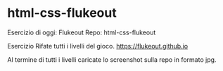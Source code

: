 # html-css-flukeout

Esercizio di oggi: Flukeout
Repo: html-css-flukeout

Esercizio
Rifate tutti i livelli del gioco.
https://flukeout.github.io

Al termine di tutti i livelli caricate lo screenshot sulla repo in formato jpg.